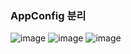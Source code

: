 ### AppConfig 분리

![image](https://user-images.githubusercontent.com/40969203/103832225-1d92c400-50c1-11eb-85d1-b36a27172427.png)
![image](https://user-images.githubusercontent.com/40969203/103832240-26839580-50c1-11eb-94d9-b59cb8c193e8.png)
![image](https://user-images.githubusercontent.com/40969203/103832244-2aafb300-50c1-11eb-91ee-cd8da03696e3.png)


